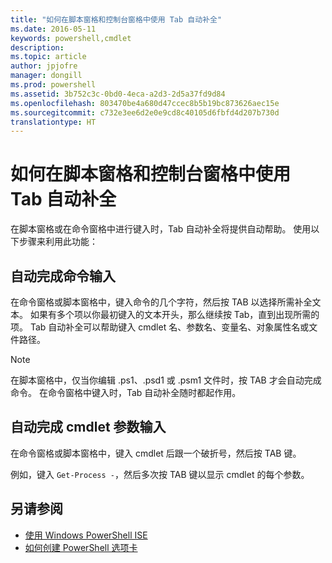 ```yaml
---
title: "如何在脚本窗格和控制台窗格中使用 Tab 自动补全"
ms.date: 2016-05-11
keywords: powershell,cmdlet
description: 
ms.topic: article
author: jpjofre
manager: dongill
ms.prod: powershell
ms.assetid: 3b752c3c-0bd0-4eca-a2d3-2d5a37fd9d84
ms.openlocfilehash: 803470be4a680d47ccec8b5b19bc873626aec15e
ms.sourcegitcommit: c732e3ee6d2e0e9cd8c40105d6fbfd4d207b730d
translationtype: HT
---
```

# <a name="how-to-use-tab-completion-in-the-script-pane-and-console-pane"></a>如何在脚本窗格和控制台窗格中使用 Tab 自动补全
在脚本窗格或在命令窗格中进行键入时，Tab 自动补全将提供自动帮助。 使用以下步骤来利用此功能：

## <a name="to-automatically-complete-a-command-entry"></a>自动完成命令输入
在命令窗格或脚本窗格中，键入命令的几个字符，然后按 TAB 以选择所需补全文本。 如果有多个项以你最初键入的文本开头，那么继续按 Tab，直到出现所需的项。 Tab 自动补全可以帮助键入 cmdlet 名、参数名、变量名、对象属性名或文件路径。

> [!NOTE]
> 在脚本窗格中，仅当你编辑 .ps1、.psd1 或 .psm1 文件时，按 TAB 才会自动完成命令。 在命令窗格中键入时，Tab 自动补全随时都起作用。

## <a name="to-automatically-complete-a-cmdlet-parameter-entry"></a>自动完成 cmdlet 参数输入
在命令窗格或脚本窗格中，键入 cmdlet 后跟一个破折号，然后按 TAB 键。

例如，键入 `Get-Process -`，然后多次按 TAB 键以显示 cmdlet 的每个参数。

## <a name="see-also"></a>另请参阅
- [使用 Windows PowerShell ISE](using-the-windows-powershell-ise.md)
- [如何创建 PowerShell 选项卡](How-to-Create-a-PowerShell-Tab-in-Windows-PowerShell-ISE.md)

